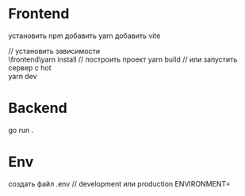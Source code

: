 # Frontend
установить npm 
добавить yarn 
добавить vite 

// установить зависимости  
\frontend\yarn install 
// построить проект
yarn build 
// или запустить сервер с hot    
yarn dev 

# Backend
go run .


# Env 
создать файл .env
// development или production
ENVIRONMENT=





